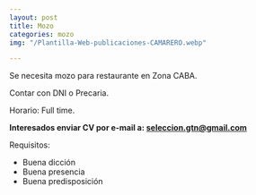 ```yaml
---
layout: post
title: Mozo
categories: mozo
img: "/Plantilla-Web-publicaciones-CAMARERO.webp"

---
```

Se necesita mozo para restaurante en Zona CABA.

Contar con DNI o Precaria.

Horario: Full time.

**Interesados enviar CV por e-mail a: seleccion.gtn@gmail.com**

Requisitos:

* Buena dicción
* Buena presencia
* Buena predisposición